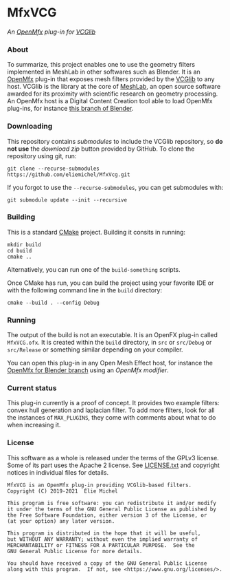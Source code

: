 MfxVCG
======

*An [OpenMfx](http://openmesheffect.org/) plug-in for [VCGlib](http://vcg.isti.cnr.it/vcglib)*

### About

To summarize, this project enables one to use the geometry filters implemented in MeshLab in other softwares such as Blender. It is an [OpenMfx](http://openmesheffect.org/) plug-in that exposes mesh filters provided by the [VCGlib](http://vcg.isti.cnr.it/vcglib) to any host. VCGlib is the library at the core of [MeshLab](http://www.meshlab.net/), an open source software awarded for its proximity with scientific research on geometry processing. An OpenMfx host is a Digital Content Creation tool able to load OpenMfx plug-ins, for instance [this branch of Blender](https://github.com/eliemichel/OpenMfxForBlender).

### Downloading

This repository contains *submodules* to include the VCGlib repository, so **do not use** the *download zip* button provided by GitHub. To clone the repository using git, run:

```
git clone --recurse-submodules https://github.com/eliemichel/MfxVcg.git
```

If you forgot to use the `--recurse-submodules`, you can get submodules with:

```
git submodule update --init --recursive
```

### Building

This is a standard [CMake](https://cmake.org/) project. Building it consits in running:

```
mkdir build
cd build
cmake ..
```

Alternatively, you can run one of the `build-something` scripts.

Once CMake has run, you can build the project using your favorite IDE or with the following command line in the `build` directory:

```
cmake --build . --config Debug
```

### Running

The output of the build is not an executable. It is an OpenFX plug-in called `MfxVCG.ofx`. It is created within the `build` directory, in `src` or `src/Debug` or `src/Release` or something similar depending on your compiler.

You can open this plug-in in any Open Mesh Effect host, for instance the [OpenMfx for Blender branch](https://github.com/eliemichel/OpenMfxForBlender) using an *OpenMfx modifier*.

### Current status

This plug-in currently is a proof of concept. It provides two example filters: convex hull generation and laplacian filter. To add more filters, look for all the instances of `MAX_PLUGINS`, they come with comments about what to do when increasing it.

### License

This software as a whole is released under the terms of the GPLv3 license. Some of its part uses the Apache 2 license. See [LICENSE.txt](LICENSE.txt) and copyright notices in individual files for details.

```
MfxVCG is an OpenMfx plug-in providing VCGlib-based filters.
Copyright (C) 2019-2021  Élie Michel

This program is free software: you can redistribute it and/or modify
it under the terms of the GNU General Public License as published by
the Free Software Foundation, either version 3 of the License, or
(at your option) any later version.

This program is distributed in the hope that it will be useful,
but WITHOUT ANY WARRANTY; without even the implied warranty of
MERCHANTABILITY or FITNESS FOR A PARTICULAR PURPOSE.  See the
GNU General Public License for more details.

You should have received a copy of the GNU General Public License
along with this program.  If not, see <https://www.gnu.org/licenses/>.
```
